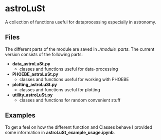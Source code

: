 # astroLuSt

A collection of functions useful for dataprocessing especially in astronomy.

## Files

The different parts of the module are saved in *./module_parts*.
The current version consists of the following parts:
- __data_astroLuSt.py__
    - classes and functions useful for data-processing
- __PHOEBE_astroLuSt.py__
    - classes and functions useful for working with PHOEBE
- __plotting_astroLuSt.py__
    - classes and functions useful for plotting
- __utility_astroLuSt.py__
    - classes and functions for random convenient stuff

## Examples

To get a feel on how the different function and Classes behave I provided some information in __astroLuSt_example_usage.ipynb__.
